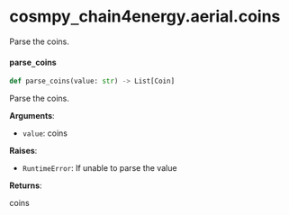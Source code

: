 <a id="cosmpy_chain4energy.aerial.coins"></a>

# cosmpy`_`chain4energy.aerial.coins

Parse the coins.

<a id="cosmpy_chain4energy.aerial.coins.parse_coins"></a>

#### parse`_`coins

```python
def parse_coins(value: str) -> List[Coin]
```

Parse the coins.

**Arguments**:

- `value`: coins

**Raises**:

- `RuntimeError`: If unable to parse the value

**Returns**:

coins

